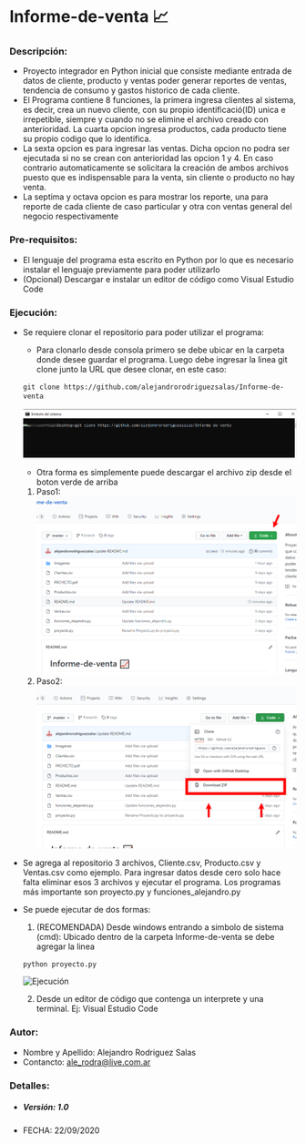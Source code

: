 # Informe-de-venta 📈
### Descripción:
- Proyecto integrador en Python inicial que consiste mediante entrada de datos de cliente, producto y ventas poder generar reportes de ventas, tendencia de consumo y gastos historico de cada cliente.
- El Programa contiene 8 funciones, la primera ingresa clientes al sistema, es decir, crea un nuevo cliente, con su propio identificació(ID) unica e irrepetible, siempre y cuando no se elimine el archivo creado con anterioridad. La cuarta opcion ingresa productos, cada producto tiene su propio codigo que lo identifica.
- La sexta opcion es para ingresar las ventas. Dicha opcion no podra ser ejecutada si no se crean con anterioridad las opcion 1 y 4. En caso contrario automaticamente se solicitara la creación de ambos archivos puesto que es indispensable para la venta, sin cliente o producto no hay venta.
- La septima y octava opcion es para mostrar los reporte, una para reporte de cada cliente de caso particular y otra con ventas general del negocio respectivamente
### Pre-requisitos: 
- El lenguaje del programa esta escrito en Python por lo que es necesario instalar el lenguaje previamente para poder utilizarlo
- (Opcional) Descargar e instalar un editor de código como Visual Estudio Code 
### Ejecución:
- Se requiere clonar el repositorio para poder utilizar el programa: 
    * Para clonarlo desde consola primero se debe ubicar en la carpeta donde desee guardar el programa. Luego debe ingresar la linea git clone junto la URL que desee clonar, en    este caso:
    ```
    git clone https://github.com/alejandrorodriguezsalas/Informe-de-venta
    ```  
    ![Clonación](/Imagenes/Git%20clone%20Informe-de-venta.png)

   * Otra forma es simplemente puede descargar el archivo zip desde el boton verde de arriba
    1. Paso1: 
       ![Descarga1](/Imagenes/Descargar%20paso%201.png)
    2. Paso2: 
       ![Descarga1](/Imagenes/Descargar%20paso%202.png)
    

- Se agrega al repositorio 3 archivos, Cliente.csv, Producto.csv y Ventas.csv como ejemplo. Para ingresar datos desde cero solo hace falta eliminar esos 3 archivos y ejecutar el programa. Los programas más importante son proyecto.py y funciones_alejandro.py

- Se puede ejecutar de dos formas:
    1. (RECOMENDADA) Desde windows entrando a simbolo de sistema (cmd): Ubicado dentro de la carpeta Informe-de-venta se debe agregar la linea
    ```
    python proyecto.py
    ```
    
    ![Ejecución](/Imagenes/Ejecución%20de%20programa.png)

    2. Desde un editor de código que contenga un interprete y una terminal. Ej: Visual Estudio Code
### Autor:
- Nombre y Apellido: Alejandro Rodriguez Salas
- Contancto: ale_rodra@live.com.ar
### Detalles:
* ##### Versión: 1.0 
* FECHA: 22/09/2020 
